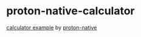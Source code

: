 # proton-native-calculator

[calculator example](https://github.com/kusti8/proton-native/tree/master/examples/Calculator) by [proton-native](https://proton-native.js.org)
